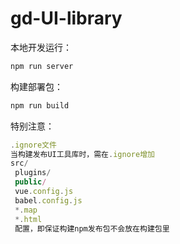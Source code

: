 # gd-UI-library
本地开发运行：
```javascript
npm run server
```
构建部署包：
```javascript
npm run build
```
特别注意：
```javascript
.ignore文件
当构建发布UI工具库时，需在.ignore增加
src/
 plugins/
 public/
 vue.config.js
 babel.config.js
 *.map
 *.html
 配置，即保证构建npm发布包不会放在构建包里
```
